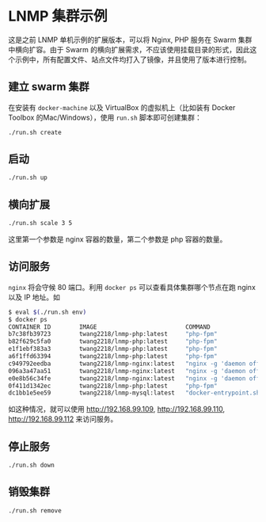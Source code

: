 # LNMP 集群示例

这是之前 LNMP 单机示例的扩展版本，可以将 Nginx, PHP 服务在 Swarm 集群中横向扩容。由于 Swarm 的横向扩展需求，不应该使用挂载目录的形式，因此这个示例中，所有配置文件、站点文件均打入了镜像，并且使用了版本进行控制。

## 建立 swarm 集群

在安装有 `docker-machine` 以及 VirtualBox 的虚拟机上（比如装有 Docker Toolbox 的Mac/Windows），使用 `run.sh` 脚本即可创建集群：

```bash
./run.sh create
```

## 启动

```bash
./run.sh up
```

## 横向扩展

```bash
./run.sh scale 3 5
```

这里第一个参数是 nginx 容器的数量，第二个参数是 php 容器的数量。

## 访问服务

`nginx` 将会守候 80 端口。利用 `docker ps` 可以查看具体集群哪个节点在跑 nginx 以及 IP 地址。如

```bash
$ eval $(./run.sh env)
$ docker ps
CONTAINER ID        IMAGE                         COMMAND                  CREATED             STATUS              PORTS                                NAMES
b7c38fb39723        twang2218/lnmp-php:latest     "php-fpm"                2 minutes ago       Up 2 minutes        9000/tcp                             node1/dockerlnmp_php_5
b82f629c5fa0        twang2218/lnmp-php:latest     "php-fpm"                2 minutes ago       Up 2 minutes        9000/tcp                             master/dockerlnmp_php_3
e1f1ebf383a3        twang2218/lnmp-php:latest     "php-fpm"                2 minutes ago       Up 2 minutes        9000/tcp                             node2/dockerlnmp_php_4
a6f1ffd63394        twang2218/lnmp-php:latest     "php-fpm"                2 minutes ago       Up 2 minutes        9000/tcp                             node1/dockerlnmp_php_2
c949792eedba        twang2218/lnmp-nginx:latest   "nginx -g 'daemon off"   2 minutes ago       Up 2 minutes        192.168.99.110:80->80/tcp, 443/tcp   node3/dockerlnmp_nginx_3
096a3a47aa51        twang2218/lnmp-nginx:latest   "nginx -g 'daemon off"   2 minutes ago       Up 2 minutes        192.168.99.109:80->80/tcp, 443/tcp   master/dockerlnmp_nginx_2
e0e8b56c34fe        twang2218/lnmp-nginx:latest   "nginx -g 'daemon off"   10 minutes ago      Up 2 minutes        192.168.99.112:80->80/tcp, 443/tcp   node2/dockerlnmp_nginx_1
0f411d1342ec        twang2218/lnmp-php:latest     "php-fpm"                10 minutes ago      Up 2 minutes        9000/tcp                             node1/dockerlnmp_php_1
dc1bb1e5ee59        twang2218/lnmp-mysql:latest   "docker-entrypoint.sh"   10 minutes ago      Up 2 minutes        3306/tcp                             node3/dockerlnmp_mysql_1
```

如这种情况，就可以使用 <http://192.168.99.109>, <http://192.168.99.110>, <http://192.168.99.112> 来访问服务。

## 停止服务

```bash
./run.sh down
```

## 销毁集群

```bash
./run.sh remove
```
